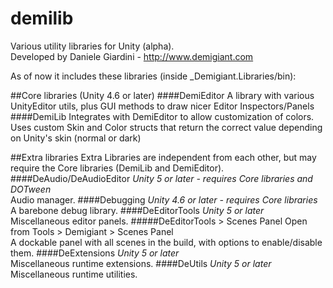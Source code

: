 # demilib
Various utility libraries for Unity (alpha).  
Developed by Daniele Giardini - http://www.demigiant.com

As of now it includes these libraries (inside _Demigiant.Libraries/bin):

##Core libraries (Unity 4.6 or later)
####DemiEditor
A library with various UnityEditor utils, plus GUI methods to draw nicer Editor Inspectors/Panels
####DemiLib
Integrates with DemiEditor to allow customization of colors. Uses custom Skin and Color structs that return the correct value depending on Unity's skin (normal or dark)

##Extra libraries
Extra Libraries are independent from each other, but may require the Core libraries (DemiLib and DemiEditor).
####DeAudio/DeAudioEditor
*Unity 5 or later - requires Core libraries and DOTween*  
Audio manager.
####Debugging
*Unity 4.6 or later - requires Core libraries*  
A barebone debug library.
####DeEditorTools
*Unity 5 or later*  
Miscellaneous editor panels.
#####DeEditorTools > Scenes Panel
Open from Tools > Demigiant > Scenes Panel  
A dockable panel with all scenes in the build, with options to enable/disable them.
####DeExtensions
*Unity 5 or later*  
Miscellaneous runtime extensions.
####DeUtils
*Unity 5 or later*  
Miscellaneous runtime utilities.